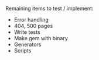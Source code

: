 Remaining items to test / implement:

* Error handling
* 404, 500 pages
* Write tests
* Make gem with binary
* Generators
* Scripts
